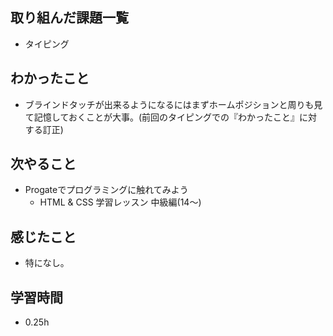 ## 取り組んだ課題一覧
- タイピング

## わかったこと
- ブラインドタッチが出来るようになるにはまずホームポジションと周りも見て記憶しておくことが大事。(前回のタイピングでの『わかったこと』に対する訂正)

## 次やること
- Progateでプログラミングに触れてみよう
     -  HTML & CSS 学習レッスン 中級編(14〜)

## 感じたこと
- 特になし。

## 学習時間
- 0.25h